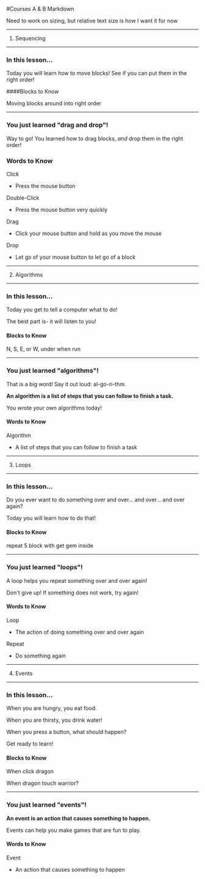#Courses A & B Markdown

Need to work on sizing, but relative text size is how I want it for now



---

1. Sequencing

---

### In this lesson...

Today you will learn how to move blocks! See if you can put them in the right order!

####Blocks to Know

<gif>Moving blocks around into right order</gif>

---

### You just learned "drag and drop"!

Way to go! You learned how to drag blocks, *and* drop them in the right order!

### Words to Know

Click

* Press the mouse button

Double-Click

- Press the mouse button very quickly

Drag

- Click your mouse button and hold as you move the mouse

Drop

- Let go of your mouse button to let go of a block



------

2. Algorithms

------

### In this lesson...

Today you get to tell a computer what to do! 

The best part is- it will listen to you!

#### Blocks to Know

<xml>N, S, E, or W,  under when run</xml>

---

### You just learned "algorithms"!

That is a big word! Say it out loud: al-go-ri-thm.

**An algorithm is a list of steps that you can follow to finish a task.** 

You wrote your own algorithms today!

#### Words to Know

Algorithm

* A list of steps that you can follow to finish a task



------

3. Loops

------

### In this lesson...

Do you ever want to do something over and over... and over... and over again?

Today you will learn how to do that!

#### Blocks to Know

<xml>repeat 5 block with get gem inside</xml>

------

### You just learned "loops"!

A loop helps you repeat something over and over again! 

Don't give up! If something does not work, try again!

#### Words to Know

Loop

* The action of doing something over and over again

Repeat

* Do something again



------

4. Events

------

### In this lesson...

When you are hungry, you eat food.

When you are thirsty, you drink water!

When you press a button, what should happen? 

Get ready to learn!

#### Blocks to Know

<xml>When click dragon</xml> 

<xml>When dragon touch warrior?</xml>

---

### You just learned "events"!

**An event is an action that causes something to happen.** 

Events can help you make games that are fun to play.

#### Words to Know

Event

* An action that causes something to happen